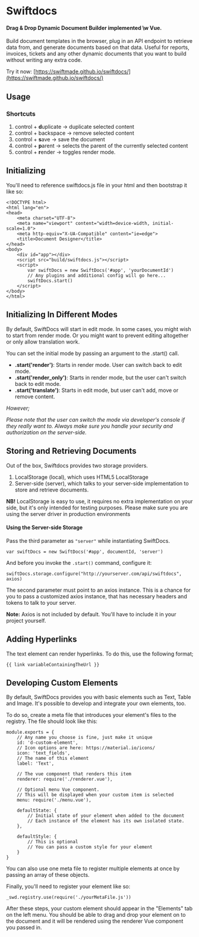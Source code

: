 Swiftdocs
===========

#### Drag & Drop Dynamic Document Builder implemented \w Vue.

Build document templates in the browser, plug in an API endpoint to retrieve data from, and generate documents based on that data.
Useful for reports, invoices, tickets and any other dynamic documents that you want to build without writing any extra code.

Try it now:
[https://swiftmade.github.io/swiftdocs/](https://swiftmade.github.io/swiftdocs/)

## Usage

### Shortcuts

1. control + **d**uplicate -> duplicate selected content
2. control + backspace -> remove selected content
3. control + **s**ave -> save the document
4. control + **p**arent -> selects the parent of the currently selected content
5. control + **r**ender -> toggles render mode.

## Initializing

You'll need to reference swiftdocs.js file in your html and then bootstrap it like so:
	
	<!DOCTYPE html>
	<html lang="en">
	<head>
	    <meta charset="UTF-8">
	    <meta name="viewport" content="width=device-width, initial-scale=1.0">
	    <meta http-equiv="X-UA-Compatible" content="ie=edge">
	    <title>Document Designer</title>
	</head>
	<body>
	    <div id="app"></div>
	    <script src="build/swiftdocs.js"></script>
	    <script>
	    	var swiftDocs = new SwiftDocs('#app', 'yourDocumentId')
	    	// Any plugins and additional config will go here...
	    	swiftDocs.start()
	    </script>
	</body>
	</html>

## Initializing In Different Modes

By default, SwiftDocs will start in edit mode. In some cases, you might wish to start from render mode.
Or you might want to prevent editing altogether or only allow translation work.

You can set the initial mode by passing an argument to the .start() call.

* **.start('render')**: Starts in render mode. User can switch back to edit mode.
* **.start('render_only')**: Starts in render mode, but the user can't switch back to edit mode.
* **.start('translate')**: Starts in edit mode, but user can't add, move or remove content.

*However;*

*Please note that the user can switch the mode via developer's console if they really want to.*
*Always make sure you handle your security and authorization on the server-side.*

## Storing and Retrieving Documents

Out of the box, Swiftdocs provides two storage providers.

1. LocalStorage (local), which uses HTML5 LocalStorage
2. Server-side (server), which talks to your server-side implementation to store and retrieve documents.

**NB!** LocalStorage is easy to use, it requires no extra implementation on your side, but it's only intended for testing purposes. Please make sure you are using the server driver in production environments

#### Using the Server-side Storage

Pass the third parameter as `"server"` while instantiating SwiftDocs.

	var swiftDocs = new SwiftDocs('#app', documentId, 'server')
	
And before you invoke the `.start()` command, configure it:

	swiftDocs.storage.configure("http://yourserver.com/api/swiftdocs", axios)

The second parameter must point to an axios instance. This is a chance for you to pass a customized axios instance, that has necessary headers and tokens to talk to your server.

**Note:** Axios is not included by default. You'll have to include it in your project yourself.

## Adding Hyperlinks

The text element can render hyperlinks. To do this, use the following format;

	{{ link variableContainingTheUrl }}

## Developing Custom Elements

By default, SwiftDocs provides you with basic elements such as Text, Table and Image. It's possible to develop and integrate your own elements, too.

To do so, create a meta file that introduces your element's files to the registry. The file should look like this:

	module.exports = {
		// Any name you choose is fine, just make it unique
		id: 'd-custom-element',
		// Icon options are here: https://material.io/icons/
		icon: 'text_fields',
		// The name of this element
		label: 'Text',

		// The vue component that renders this item
		renderer: require('./renderer.vue'),

		// Optional menu Vue component.
		// This will be displayed when your custom item is selected
		menu: require('./menu.vue'),

		defaultState: {
			// Initial state of your element when added to the document
			// Each instance of the element has its own isolated state.
		},

		defaultStyle: {
			// This is optional
			// You can pass a custom style for your element   
		}
	}

You can also use one meta file to register multiple elements at once by passing an array of these objects.

Finally, you'll need to register your element like so:
	
	_swd.registry.use(require('./yourMetaFile.js'))
	
After these steps, your custom element should appear in the "Elements" tab on the left menu. You should be able to drag and drop your element on to the document and it will be rendered using the renderer Vue component you passed in.